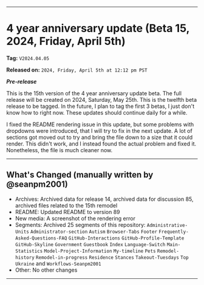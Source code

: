 
***

# 4 year anniversary update (Beta 15, 2024, Friday, April 5th)

**Tag:** `V2024.04.05`

**Released on:** `2024, Friday, April 5th at 12:12 pm PST`

***Pre-release***

This is the 15th version of the 4 year anniversary update beta. The full release will be created on 2024, Saturday, May 25th. This is the twelfth beta release to be tagged. In the future, I plan to tag the first 3 betas, I just don't know how to right now. These updates should continue daily for a while.

I fixed the README rendering issue in this update, but some problems with dropdowns were introduced, that I will try to fix in the next update. A lot of sections got moved out to try and bring the file down to a size that it could render. This didn't work, and I instead found the actual problem and fixed it. Nonetheless, the file is much cleaner now.

---

## What's Changed (manually written by @seanpm2001)

- Archives: Archived data for release 14, archived data for discussion 85, archived files related to the 15th remodel
- README: Updated README to version 89
- New media: A screenshot of the rendering error <!-- Logos (official and placeholder) for `<none>` !-->
- Segments: Archived 25 segments of this repository: `Administrative-Units` `Administrator-section` `Autism` `Browser-Tabs` `Footer` `Frequently-Asked-Questions-FAQ` `GitHub-Interactions` `GitHub-Profile-Template` `GitHub-Skyline` `Government` `Guestbook` `Index` `Language-Switch` `Main-Statistics` `Model-Project-Information` `My-timeline` `Pets` `Remodel-history` `Remodel-in-progress` `Residence` `Stances` `Takeout-Tuesdays` `Top` `Ukraine` and `Workflows-Seanpm2001`
- Other: No other changes

***
